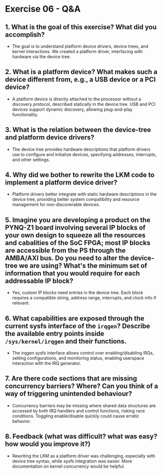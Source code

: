 # Exercise 06 - Q&A

## 1. What is the goal of this exercise? What did you accomplish?
- The goal is to understand platform device drivers, device trees, and kernel interactions. We created a platform driver, interfacing with hardware via the device tree.

## 2. What is a platform device? What makes such a device different from, e.g., a USB device or a PCI device?
- A platform device is directly attached to the processor without a discovery protocol, described statically in the device tree. USB and PCI devices support dynamic discovery, allowing plug-and-play functionality.

## 3. What is the relation between the device-tree and platform device drivers?
- The device tree provides hardware descriptions that platform drivers use to configure and initialize devices, specifying addresses, interrupts, and other settings.

## 4. Why did we bother to rewrite the LKM code to implement a platform device driver?
- Platform drivers better integrate with static hardware descriptions in the device tree, providing better system compatibility and resource management for non-discoverable devices.

## 5. Imagine you are developing a product on the PYNQ-Z1 board involving several IP blocks of your own design to squeeze all the resources and cabalities of the SoC FPGA; most IP blocks are accessible from the PS through the AMBA/AXI bus. Do you need to alter the device-tree we are using? What's the minimum set of information that you would require for each addressable IP block?
- Yes, custom IP blocks need entries in the device tree. Each block requires a compatible string, address range, interrupts, and clock info if relevant.

## 6. What capabilities are exposed through the current sysfs interface of the `irqgen`? Describe the available entry points inside `/sys/kernel/irqgen` and their functions.
- The irqgen sysfs interface allows control over enabling/disabling IRQs, setting configurations, and monitoring status, enabling userspace interaction with the IRQ generator.

## 7. Are there code sections that are missing concurrency barriers? Where? Can you think of a way of triggering unintended behaviour?
- Concurrency barriers may be missing where shared data structures are accessed by both IRQ handlers and control functions, risking race conditions. Toggling enable/disable quickly could cause erratic behavior.

## 8. Feedback (what was difficult? what was easy? how would you improve it?)
- Rewriting the LKM as a platform driver was challenging, especially with device tree syntax, while sysfs integration was easier. More documentation on kernel concurrency would be helpful.